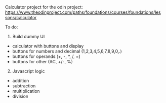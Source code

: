 Calculator project for the odin project: https://www.theodinproject.com/paths/foundations/courses/foundations/lessons/calculator

To do:

1. Build dummy UI

- calculator with buttons and display
- buttons for numbers and decimal (1,2,3,4,5,6,7,8,9,0,.)
- buttons for operands (+, -, \*, /, =)
- buttons for other (AC, +/-, %)

2. Javascript logic

- addition
- subtraction
- multiplication
- division
